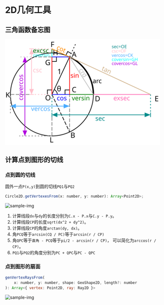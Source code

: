2D几何工具
=================

三角函数备忘图
-----------------

![circ.angle](images/geo/circ.angle.03.png "sample image")

计算点到图形的切线
-----------------

### 点到圆的切线

圆外一点`P(x,y)`到圆的切线`PQ1`与`PQ2`

```javascript
Circle2D.getVertexesFrom(x: number, y: number): Array<Point2D>;
```
![sample-img](images/geo/circ_cut_01.plt.png "sample image")

1. 计算线段`dx`与`dy`的长度分别为`C.x - P.x`与`C.y - P.y`。
2. 计算线段`CP`的长度`sqrt(dx^2 + dy^2)`。
3. 计算线段`CP`的角度`arctan(dy, dx)`。
4. 角`PCQ`等于`arcsin(CQ / PC)`等于`arcsin(r / CP)`
5. 角`QPC`等于`直角 - PCQ`等于`pi/2 - arcsin(r / CP)`，
	可以简化为`arccos(r / CP)`。
6. `PQ1`与`PQ2`的角度分别为`PC + QPC`与`PC - QPC`

### 点到图形的扇面

```javascript
genVertexRaysFrom(
	x: number, y: number, shape: GeoShape2D, length?: number
): Array<{ vertex: Point2D, ray: Ray2D }>
```

![sample-img](images/geo/rote_ray_01.plt.png "sample image")